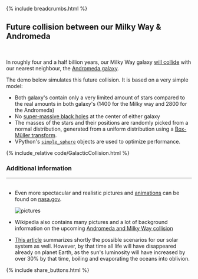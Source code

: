 {% include breadcrumbs.html %}

## Future collision between our Milky Way &amp; Andromeda
<div class="header_line"><br/></div>


In roughly four and a half billion years, our Milky Way galaxy 
[will collide](https://en.wikipedia.org/wiki/Andromeda%E2%80%93Milky_Way_collision) with our nearest
neighbour, the [Andromeda galaxy](https://en.wikipedia.org/wiki/Andromeda_Galaxy). 

The demo below simulates this future collision. It is based on a very simple model:
- Both galaxy's contain only a very limited amount of stars compared 
  to the real amounts in both galaxy's (1400 for the Milky way and 2800 for the Andromeda)
- No [super-massive black holes](https://en.wikipedia.org/wiki/Supermassive_black_hole) at the center of either galaxy
- The masses of the stars and their positions are randomly picked from a normal distribution, 
  generated from a uniform distribution using a [Box-Müller transform](https://en.wikipedia.org/wiki/Box%E2%80%93Muller_transform).
- VPython&apos;s [`simple_sphere`](https://www.glowscript.org/docs/VPythonDocs/sphere.html#simple-sphere) 
  objects are used to optimize performance.


{% include_relative code/GalacticCollision.html %}

<p style="clear:both;"></p>

### Additional information
<div style="border-top: 1px solid #999999"><br/></div>

- Even more spectacular and realistic pictures and
  [animations](https://youtu.be/fMNlt2FnHDg) can be found on
  [nasa.gov](https://science.nasa.gov/missions/hubble/nasas-hubble-shows-milky-way-is-destined-for-head-on-collision/).
  
  ![pictures](https://science.nasa.gov/wp-content/uploads/2023/04/654242main_p1220b3k-jpg.webp)

- Wikipedia also contains many pictures and a lot of background information on the upcoming
  [Andromeda and Milky Way collision](https://en.wikipedia.org/wiki/Andromeda%E2%80%93Milky_Way_collision)
- [This article](https://www.astronomy.com/science/the-andromeda-and-milky-way-collision-explained/) summarizes
  shortly the possible scenarios for our solar system as well. However, by that time all life will have
  disappeared already on planet Earth, as the sun's luminosity will have increased by over 30% by that time,
  boiling and evaporating the oceans into oblivion.


{% include share_buttons.html %}